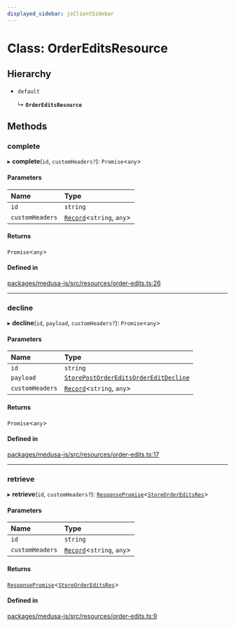 ```yaml
---
displayed_sidebar: jsClientSidebar
---
```


# Class: OrderEditsResource

## Hierarchy

- `default`

  ↳ **`OrderEditsResource`**

## Methods

### complete

▸ **complete**(`id`, `customHeaders?`): `Promise`<`any`\>

#### Parameters

| Name | Type |
| :------ | :------ |
| `id` | `string` |
| `customHeaders` | [`Record`](../modules/internal.md#record)<`string`, `any`\> |

#### Returns

`Promise`<`any`\>

#### Defined in

[packages/medusa-js/src/resources/order-edits.ts:26](https://github.com/medusajs/medusa/blob/f15cd596e4/packages/medusa-js/src/resources/order-edits.ts#L26)

___

### decline

▸ **decline**(`id`, `payload`, `customHeaders?`): `Promise`<`any`\>

#### Parameters

| Name | Type |
| :------ | :------ |
| `id` | `string` |
| `payload` | [`StorePostOrderEditsOrderEditDecline`](internal-8.internal.StorePostOrderEditsOrderEditDecline.md) |
| `customHeaders` | [`Record`](../modules/internal.md#record)<`string`, `any`\> |

#### Returns

`Promise`<`any`\>

#### Defined in

[packages/medusa-js/src/resources/order-edits.ts:17](https://github.com/medusajs/medusa/blob/f15cd596e4/packages/medusa-js/src/resources/order-edits.ts#L17)

___

### retrieve

▸ **retrieve**(`id`, `customHeaders?`): [`ResponsePromise`](../modules/internal-12.md#responsepromise)<[`StoreOrderEditsRes`](../modules/internal-8.internal.md#storeordereditsres)\>

#### Parameters

| Name | Type |
| :------ | :------ |
| `id` | `string` |
| `customHeaders` | [`Record`](../modules/internal.md#record)<`string`, `any`\> |

#### Returns

[`ResponsePromise`](../modules/internal-12.md#responsepromise)<[`StoreOrderEditsRes`](../modules/internal-8.internal.md#storeordereditsres)\>

#### Defined in

[packages/medusa-js/src/resources/order-edits.ts:9](https://github.com/medusajs/medusa/blob/f15cd596e4/packages/medusa-js/src/resources/order-edits.ts#L9)
